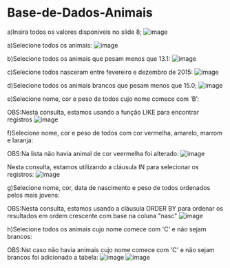 # Base-de-Dados-Animais

a)Insira todos os valores disponíveis no slide 8;
![image](https://github.com/fabianor135/Base-de-Dados-Animais/assets/84815028/6b2e2f5d-7836-42d8-bd2b-2ccf32220489)

a)Selecione todos os animais:
![image](https://github.com/fabianor135/Base-de-Dados-Animais/assets/84815028/a3158d6f-ef5d-46f5-87cc-0a7909ec6592)

b)Selecione todos os animais que pesam menos que 13.1:
![image](https://github.com/fabianor135/Base-de-Dados-Animais/assets/84815028/3599c45f-57fd-4693-864a-15a7d00d5d4f)

c)Selecione todos nasceram entre fevereiro e dezembro de 2015:
![image](https://github.com/fabianor135/Base-de-Dados-Animais/assets/84815028/ae68b08d-6f73-45dd-9edb-c5b6407271aa)

d)Selecione todos os animais brancos que pesam menos que 15.0;
![image](https://github.com/fabianor135/Base-de-Dados-Animais/assets/84815028/35f7505d-f788-47ef-8905-86023f62bb71)

e)Selecione nome, cor e peso de todos cujo nome comece com ’B’:

OBS:Nesta consulta, estamos usando a função LIKE para encontrar registros 
![image](https://github.com/fabianor135/Base-de-Dados-Animais/assets/84815028/3fd8c82d-7f73-4546-bca9-a711e7b6524a)

f)Selecione nome, cor e peso de todos com cor vermelha, amarelo, marrom e laranja:

OBS:Na lista não havia animal de cor veermelha foi alterado:
![image](https://github.com/fabianor135/Base-de-Dados-Animais/assets/84815028/dad84c5e-aaf5-4560-a0c5-33df5092c9df)

Nesta consulta, estamos utilizando a cláusula IN para selecionar os registros:
![image](https://github.com/fabianor135/Base-de-Dados-Animais/assets/84815028/f8230beb-d52f-45f4-8f88-a94c284a79a0)

g)Selecione nome, cor, data de nascimento e peso de todos ordenados pelos mais jovens:

OBS:Nesta consulta, estamos usando a cláusula ORDER BY para ordenar os resultados em ordem crescente com base na coluna "nasc"
![image](https://github.com/fabianor135/Base-de-Dados-Animais/assets/84815028/19f49baf-727f-46d4-9e0a-9b959541f5cd)

h)Selecione todos os animais cujo nome comece com 'C' e não sejam brancos:

OBS:Nst caso não havia animais cujo nome comece com 'C' e não sejam brancos foi adicionado a tabela:
![image](https://github.com/fabianor135/Base-de-Dados-Animais/assets/84815028/61da6fa0-a151-4e54-a69c-e860b9f988bb)
![image](https://github.com/fabianor135/Base-de-Dados-Animais/assets/84815028/919cb528-ccb5-456b-a8c1-f65323f1f572)
















